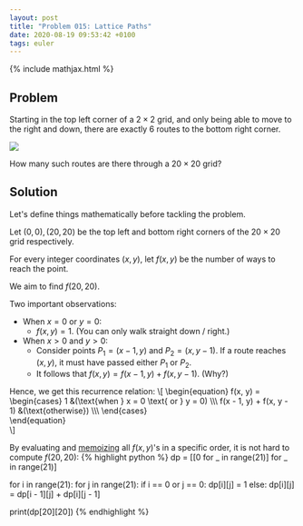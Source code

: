 ```yaml
---
layout: post
title: "Problem 015: Lattice Paths"
date: 2020-08-19 09:53:42 +0100
tags: euler
---
```

{% include mathjax.html %}
## Problem
Starting in the top left corner of a $2 \times 2$ grid, and only being able to move to the right and down, there are exactly 6 routes to the bottom right corner.

<img style="display:block;margin:auto" src="https://projecteuler.net/project/images/p015.png" />

How many such routes are there through a $20 \times 20$ grid?

## Solution
Let's define things mathematically before tackling the problem.

Let $(0, 0), (20, 20)$ be the top left and bottom right corners of the $20 \times 20$ grid respectively. 

For every integer coordinates $(x, y)$, let $f(x, y)$ be the number of ways to reach the point. 

We aim to find $f(20, 20)$.

Two important observations:
* When $x = 0$ or $y = 0$:
    * $f(x, y) = 1$. (You can only walk straight down / right.)
* When $x > 0$ and $y > 0$:
    * Consider points $P_1 = (x - 1, y)$ and $P_2 = (x, y - 1)$. If a route reaches $(x, y)$, it must have passed either $P_1$ or $P_2$.
    * It follows that $f(x, y) = f(x - 1, y) + f(x, y - 1)$. (Why?)

Hence, we get this recurrence relation:
\\\[
\begin{equation}
  f(x, y) =
    \begin{cases}
      1 &(\text{when } x = 0 \text{ or } y = 0) \\\\\\
      f(x - 1, y) + f(x, y - 1) &(\text{otherwise}) \\\\\\
    \end{cases}       
\end{equation}    
\\\]

By evaluating and [memoizing](https://en.wikipedia.org/wiki/Memoization) all $f(x, y)$'s in a specific order, it is not hard to compute $f(20, 20)$:
{% highlight python %}
dp = [[0 for _ in range(21)] for _ in range(21)]

for i in range(21):
    for j in range(21):
        if i == 0 or j == 0:
            dp[i][j] = 1
        else:
            dp[i][j] = dp[i - 1][j] + dp[i][j - 1]
            
print(dp[20][20])
{% endhighlight %}
